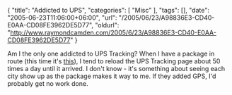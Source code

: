 {
	"title": "Addicted to UPS",
	"categories": [
		"Misc"
	],
	"tags": [],
	"date": "2005-06-23T11:06:00+06:00",
	"url": "/2005/06/23/A98836E3-CD40-E0AA-CD08FE3962DE5D77",
	"oldurl": "http://www.raymondcamden.com/2005/6/23/A98836E3-CD40-E0AA-CD08FE3962DE5D77"
}

Am I the only one addicted to UPS Tracking? When I have a package in route (this time it's <a href="http://www.amazon.com/exec/obidos/tg/detail/-/B0006TI9WG/002-5827188-6427215?%5Fencoding=UTF8&v=glance">this</a>), I tend to reload the UPS Tracking page about 50 times a day until it arrived. I don't know - it's something about seeing each city show up as the package makes it way to me. If they added GPS, I'd probably get no work done.